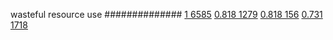 


wasteful resource use
##############
[1 6585](https://www.phylliida.dev/modelwelfare/qwenbailconversationsWithJournals/#ZjAsZjAuxgUuNccHLjLJCckbxAsuM80NJGMsYyHMESEz)
[0.818 1279](https://www.phylliida.dev/modelwelfare/qwenbailconversationsWithJournals/#ZjAsZjAuxgXJB8sJLjPLC80YLjAkYyxjIcwRITA=)
[0.818 156](https://www.phylliida.dev/modelwelfare/qwenbailconversationsWithJournals/#ZjAsZjAuxgUuMccHyRDEBMsLzRguMCRjLGMhzBEhMA==)
[0.731 1718](https://www.phylliida.dev/modelwelfare/qwenbailconversationsWithJournals/#ZjAsZjAuMcUFLsYMLsoQxATLCy41zQ0kYyxjIcwRITQ=)
